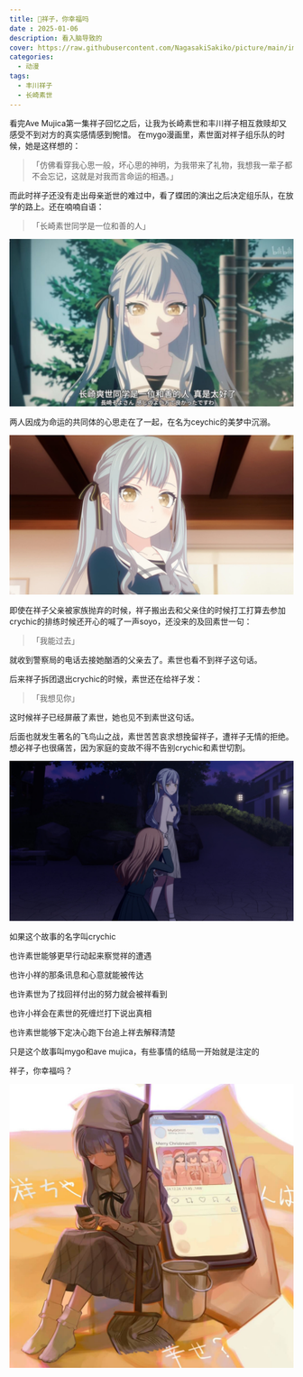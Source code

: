 ```yaml
---
title: 🍃祥子，你幸福吗
date : 2025-01-06
description: 看入脑导致的
cover: https://raw.githubusercontent.com/NagasakiSakiko/picture/main/img/20250106-1.jpg
categories: 
  - 动漫
tags: 
  - 丰川祥子
  - 长崎素世
---
```

看完Ave Mujica第一集祥子回忆之后，让我为长崎素世和丰川祥子相互救赎却又感受不到对方的真实感情感到惋惜。
在mygo漫画里，素世面对祥子组乐队的时候，她是这样想的：
> 「仿佛看穿我心思一般，坏心思的神明，为我带来了礼物，我想我一辈子都不会忘记，这就是对我而言命运的相遇。」

而此时祥子还没有走出母亲逝世的难过中，看了蝶团的演出之后决定组乐队，在放学的路上。还在喃喃自语：
> 「长崎素世同学是一位和善的人」

![](https://raw.githubusercontent.com/NagasakiSakiko/picture/main/img/20250106-3.jpg)

两人因成为命运的共同体的心思走在了一起，在名为ceychic的美梦中沉溺。

![](https://raw.githubusercontent.com/NagasakiSakiko/picture/main/img/20250106-4%20(1).jpg)

即使在祥子父亲被家族抛弃的时候，祥子搬出去和父亲住的时候打工打算去参加crychic的排练时候还开心的喊了一声soyo，还没来的及回素世一句：
> 「我能过去」

就收到警察局的电话去接她酗酒的父亲去了。素世也看不到祥子这句话。

后来祥子拆团退出crychic的时候，素世还在给祥子发：
> 「我想见你」

这时候祥子已经屏蔽了素世，她也见不到素世这句话。

后面也就发生著名的飞鸟山之战，素世苦苦哀求想挽留祥子，遭祥子无情的拒绝。想必祥子也很痛苦，因为家庭的变故不得不告别crychic和素世切割。

![](https://raw.githubusercontent.com/NagasakiSakiko/picture/main/img/BanG_Dream!_It's_MyGO!!!!!_08205410%20(1).jpg)

如果这个故事的名字叫crychic

也许素世能够更早行动起来察觉祥的遭遇

也许小祥的那条讯息和心意就能被传达

也许素世为了找回祥付出的努力就会被祥看到

也许小祥会在素世的死缠烂打下说出真相

也许素世能够下定决心跑下台追上祥去解释清楚

只是这个故事叫mygo和ave mujica，有些事情的结局一开始就是注定的

祥子，你幸福吗？

<div style="text-align: center;"><img src="https://raw.githubusercontent.com/NagasakiSakiko/picture/main/img/20250106-2.jpg"/>
</div>